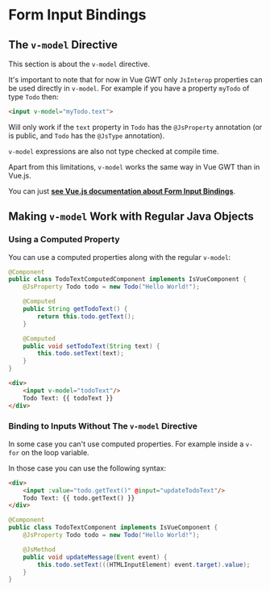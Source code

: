# Form Input Bindings

## The `v-model` Directive

This section is about the `v-model` directive.

It's important to note that for now in Vue GWT only `JsInterop` properties can be used directly in `v-model`.
For example if you have a property `myTodo` of type `Todo` then:
```html
<input v-model="myTodo.text">
```
Will only work if the `text` property in `Todo` has the `@JsProperty` annotation (or is public, and `Todo` has the `@JsType` annotation).

`v-model` expressions are also not type checked at compile time.

Apart from this limitations, `v-model` works the same way in Vue GWT than in Vue.js.

You can just **[see Vue.js documentation about Form Input Bindings](https://vuejs.org/v2/guide/forms.html)**.

## Making `v-model` Work with Regular Java Objects

### Using a Computed Property

You can use a computed properties along with the regular `v-model`:

```java
@Component
public class TodoTextComputedComponent implements IsVueComponent {
    @JsProperty Todo todo = new Todo("Hello World!");

    @Computed
    public String getTodoText() {
        return this.todo.getText();
    }

    @Computed
    public void setTodoText(String text) {
        this.todo.setText(text);
    }
}
```

```html
<div>
    <input v-model="todoText"/>
    Todo Text: {{ todoText }}
</div>
```

<div class="example-container" data-name="todoTextComputedComponent">
    <span id="todoTextComputedComponent"></span>
</div>

### Binding to Inputs Without The `v-model` Directive

In some case you can't use computed properties.
For example inside a `v-for` on the loop variable.

In those case you can use the following syntax:

```html
<div>
    <input :value="todo.getText()" @input="updateTodoText"/>
    Todo Text: {{ todo.getText() }}
</div>
```

```java
@Component
public class TodoTextComponent implements IsVueComponent {
    @JsProperty Todo todo = new Todo("Hello World!");

    @JsMethod
    public void updateMessage(Event event) {
        this.todo.setText(((HTMLInputElement) event.target).value);
    }
}
```

<div class="example-container" data-name="todoTextComponent">
    <span id="todoTextComponent"></span>
</div>
